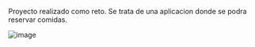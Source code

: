 Proyecto realizado como reto.
Se trata de una aplicacion donde se podra reservar comidas.

![image](https://drive.google.com/file/d/1ot5-PCvpoejFKcm0YEyog7Y595-wgHCv/view?usp=sharing)